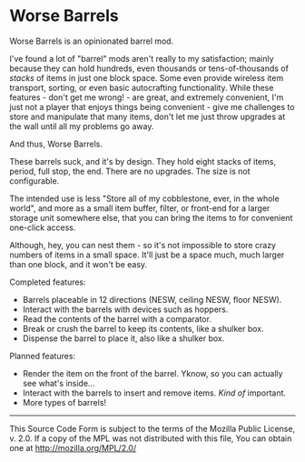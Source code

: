 Worse Barrels
=============

Worse Barrels is an opinionated barrel mod.

I've found a lot of "barrel" mods aren't really to my satisfaction; mainly because they can hold hundreds, even thousands or tens-of-thousands of *stacks* of items in just one block space. Some even provide wireless item transport, sorting, or even basic autocrafting functionality. While these features - don't get me wrong! - are great, and extremely convenient, I'm just not a player that enjoys things being convenient - give me challenges to store and manipulate that many items, don't let me just throw upgrades at the wall until all my problems go away.

And thus, Worse Barrels.

These barrels suck, and it's by design. They hold eight stacks of items, period, full stop, the end. There are no upgrades. The size is not configurable.

The intended use is less "Store all of my cobblestone, ever, in the whole world", and more as a small item buffer, filter, or front-end for a larger storage unit somewhere else, that you can bring the items to for convenient one-click access.

Although, hey, you can nest them - so it's not impossible to store crazy numbers of items in a small space. It'll just be a space much, much larger than one block, and it won't be easy.

Completed features:
* Barrels placeable in 12 directions (NESW, ceiling NESW, floor NESW).
* Interact with the barrels with devices such as hoppers.
* Read the contents of the barrel with a comparator.
* Break or crush the barrel to keep its contents, like a shulker box.
* Dispense the barrel to place it, also like a shulker box.

Planned features:
* Render the item on the front of the barrel. Yknow, so you can actually see what's inside...
* Interact with the barrels to insert and remove items. *Kind of* important.
* More types of barrels!

---

This Source Code Form is subject to the terms of the Mozilla Public License, v. 2.0. If a copy of the MPL was not distributed with this file, You can obtain one at http://mozilla.org/MPL/2.0/